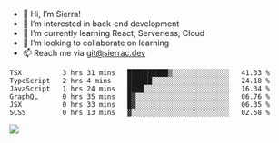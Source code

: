 - 👋 Hi, I’m Sierra!
- 👀 I’m interested in back-end development
- 🌱 I’m currently learning React, Serverless, Cloud
- 💞️ I’m looking to collaborate on learning
- 📫 Reach me via git@sierrac.dev

<!--START_SECTION:waka-->

```text
TSX          3 hrs 31 mins   ██████████▒░░░░░░░░░░░░░░   41.33 %
TypeScript   2 hrs 4 mins    ██████░░░░░░░░░░░░░░░░░░░   24.18 %
JavaScript   1 hrs 24 mins   ████░░░░░░░░░░░░░░░░░░░░░   16.34 %
GraphQL      0 hrs 35 mins   █▓░░░░░░░░░░░░░░░░░░░░░░░   06.76 %
JSX          0 hrs 33 mins   █▓░░░░░░░░░░░░░░░░░░░░░░░   06.35 %
SCSS         0 hrs 13 mins   ▓░░░░░░░░░░░░░░░░░░░░░░░░   02.58 %
```

<!--END_SECTION:waka-->


![](https://hit.yhype.me/github/profile?user_id=7351311)
